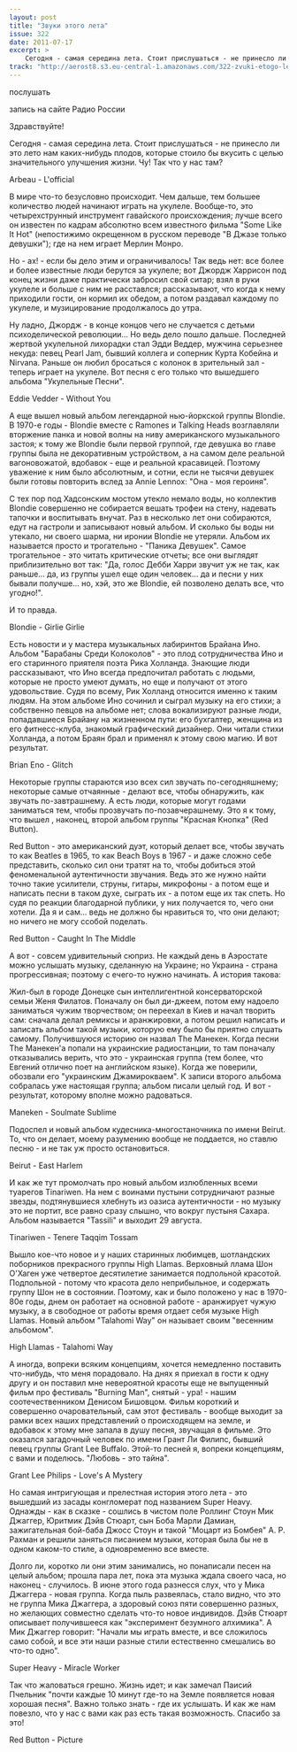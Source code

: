 ```yaml
---
layout: post
title: "Звуки этого лета"
issue: 322
date: 2011-07-17
excerpt: >
    Сегодня - самая середина лета. Стоит прислушаться - не принесло ли это лето нам каких-нибудь плодов, которые стоило бы вкусить с целью значительного улучшения жизни. Чу! Так что у нас там?
track: "http://aerost8.s3.eu-central-1.amazonaws.com/322-zvuki-etogo-leta.mp3"
---
```


послушать

запись на сайте Радио России

Здравствуйте!

Сегодня - самая середина лета. Стоит прислушаться - не принесло ли это лето нам каких-нибудь плодов, которые стоило бы вкусить с целью значительного улучшения жизни. Чу! Так что у нас там?

Arbeau - L'official

В мире что-то безусловно происходит. Чем дальше, тем большее количество людей начинают играть на укулеле. Вообще-то, это четырехструнный инструмент гавайского происхождения; лучше всего он известен по кадрам абсолютно всем известного фильма "Some Like It Hot" (непостижимо окрещенном в русском переводе "В Джазе только девушки"); где на нем играет Мерлин Монро.

Но - ах! - если бы дело этим и ограничивалось! Так ведь нет: все более и более известные люди берутся за укулеле; вот Джордж Харрисон под конец жизни даже практически забросил свой ситар; взял в руки укулеле и больше с ним не расставлся; рассказывают, что когда к нему приходили гости, он кормил их обедом, а потом раздавал каждому по укулеле, и музицирование продолжалось до утра.

Ну ладно, Джордж - в конце концов чего не случается с детьми психоделической революции... Но ведь дело пошло дальше. Последней жертвой укулельной лихорадки стал Эдди Веддер, мужчина серьезнее некуда: певец Pearl Jam, бывший коллега и соперник Курта Кобейна и Nirvana. Раньше он любил бросаться с колонок в зрительный зал - теперь играет на укулеле. Вот песня с его только что вышедшего альбома "Укулельные Песни".

Eddie Vedder - Without You

А еще вышел новый альбом легендарной нью-йоркской группы Blondie. В 1970-е годы - Blondie вместе с Ramones и Talking Heads возглавляли вторжение панка и новой волны на ниву американского музыкального застоя; к тому же Blondie были первой группой, где девушка во главе группы была не декоративным устройством, а на самом деле реальной вагоновожатой, вдобавок - еще и реальной красавицей. Поэтому уважение к ним было абсолютным, и сотни, если не тысячи девушек были готовы повторить вслед за Annie Lennox: "Она - моя героиня".

С тех пор под Хадсонским мостом утекло немало воды, но коллектив Blondie совершенно не собирается вешать трофеи на стену, надевать тапочки и воспитывать внучат. Раз в несколько лет они собираются, едут на гастроли и записывают новый альбом. И сколько бы воды ни утекало, ни своего шарма, ни иронии Blondie не утеряли. Альбом их называется просто и трогательно - "Паника Девушек". Самое трогательное - это читать критические отчеты; все они выглядят приблизительно вот так: "Да, голос Дебби Харри звучит уж не так, как раньше... да, из группы ушел еще один человек... да и песни у них бывали получше... но, хэй, это же Blondie, ей позволено делать все, что угодно!".

И то правда.

Blondie - Girlie Girlie

Есть новости и у мастера музыкальных лабиринтов Брайана Ино. Альбом "Барабаны Среди Колоколов" - это плод сотрудничества Ино и его старинного приятеля поэта Рика Холланда. Знающие люди рассказывают, что Ино всегда предпочитал работать с людьми, которые не просто умеют думать, но еще и получают от этого удовольствие. Судя по всему, Рик Холланд относится именно к таким людям. На этом альбоме Ино сочинил и сыграл музыку на его стихи; а собственно певцов на альбоме нет; слова вокализируют разные люди, попадавшиеся Брайану на жизненном пути: его бухгалтер, женщина из его фитнесс-клуба, знакомый графический дизайнер. Они читали стихи Холланда, а потом Браян брал и применял к этому свою магию. И вот результат.

Brian Eno - Glitch

Некоторые группы стараются изо всех сил звучать по-сегодняшнему; некоторые самые отчаянные - делают все, чтобы обнаружить, как звучать по-завтрашнему. А есть люди, которые могут годами заниматься тем, чтобы прозвучать по-позавчерашнему. Это я к тому, что вышел , наконец, второй альбом группы "Красная Кнопка" (Red Button).

Red Button - это американский дуэт, который делает все, чтобы звучать то как Beatles в 1965, то как Beach Boys в 1967 - и даже сложно себе представить, сколько сил они тратят на то, чтобы добиться этой феноменальной аутентичности звучания. Ведь это же нужно найти точно такие усилители, струны, гитары, микрофоны - а потом еще и написать песни в таком духе, сыграть их - а потом еще их так спеть. Но судя по реакции благодарной публики, у них получается то, чего они хотели. Да я и сам... ведь не должно бы нравиться то, что они делают; но ничего не могу ссобой поделать.

Red Button - Caught In The Middle

А вот - совсем удивительный сюприз. Не каждый день в Аэростате можно услышать музыку, сделанную на Украине; но Украина - страна прогрессивная; поэтому с ечего-то нужно начинать. А история такова:

Жил-был в городе Донецке сын интеллигентной консерваторской семьи Женя Филатов. Поначалу он был ди-джеем, потом ему надоело заниматься чужим творчеством; он переехал в Киев и начал творить сам: сначала делал ремиксы и аранжировки, а потом решил написать и записать альбом такой музыки, которую ему было бы приятно слушать самому. Получившуюся историю он назвал The Манекен. Когда песни The Манекен'а попали на украинские радиостанции, то там поначалу отказывались верить, что это - украинская группа (тем более, что Евгений отлично поет на английском языке). Когда же поверили, обозвали его "украинским Джамирокваем". К записи второго альбома собралась уже настоящая группа; альбом писали целый год. И вот - результат, которому вполне можно радоваться.

Maneken - Soulmate Sublime

Подоспел и новый альбом кудесника-многостаночника по имени Beirut. То, что он делает, моему разумению вообще не поддается, но ставлю песню - и не так уж просто остановиться.

Beirut - East Harlem

И как же тут промолчать про новый альбом излюбленных всеми туарегов Tinariwen. На нем с воинами пустыни сотрудничают разные звезды, подтянувшиеся хлебнуть из оазиса аутентичности - но музыку это не портит, все равно сразу слышно, что вокруг пустыня Сахара. Альбом называется "Tassili" и выходит 29 августа.

Tinariwen - Tenere Taqqim Tossam

Вышло кое-что новое и у наших старинных любимцев, шотландских поборников прекрасного группы High Llamas. Верховный ллама Шон О'Хаген уже четвертое десятилетие занимается подпольной красотой. Подпольной - потому что красота дело неприбыльное, и содержать группу Шон не в состоянии. Поэтому, как и было положено у нас в 1970-80е годы, днем он работает на основной работе - аранжирует чужую музыку, а в свободное от работы время отдает себя музыке High Llamas. Новый альбом "Talahomi Way" он называет своим "весенним альбомом".

High Llamas - Talahomi Way

А иногда, вопреки всяким концепциям, хочется немедленно поставить что-нибудь, что меня порадовало. На днях я приехал в гости к одну другу и он поставил мне невероятной красоты еще не выпущенный фильм про фестиваль "Burning Man", снятый - ура! - нашим соотечественником Денисом Бишовцом. Фильм короткий и совершенно очаровательный, сам этот фестиваль - вообще выходит за рамки всех наших представлений о происходящем на земле, и вдобавок к этому мне запала в душу песня, звучащая в фильме. Это оказался загадочный человек по имени Грант Ли Филипс, бывший певец группы Grant Lee Buffalo. Этой-то песней я, вопреки концепциям, с вами и поделюсь. "Любовь - это тайна".

Grant Lee Philips - Love's A Mystery

Но самая интригующая и прелестная история этого лета - это вышедший из засады конгломерат под названием Super Heavy. Однажды - как в сказке - сошлись в чистом поле Роллинг Стоун Мик Джаггер, Юритмик Дэйв Стюарт, сын Боба Марли Дамиан, зажигательная бой-баба Джосс Стоун и такой "Моцарт из Бомбея" А. Р. Рахман и решили заняться писанием музыки, которая была бы не в одном каком-то стиле, а одновременно все вместе.

Долго ли, коротко ли они этим занимались, но понаписали песен на целый альбом; прошла пара лет, пока эта музыка ждала своего часа, но наконец - случилось. В июне этого года разнесся слух, что у Мика Джаггера - новая группа. Когда пыль развеялась, стало видно, что это не группа Мика Джаггера, а здоровый союз пяти совершенно разных, но желающих совместно сделать что-то новое индивидов. Дэйв Стюарт описывает получившееся как "эксперимент безумного алхимика". А Мик Джаггер говорит: "Начали мы играть вместе, и все сложилось само собой, и все эти наши разные стили естественно смешались во что-то одно".

Super Heavy - Miracle Worker

Так что жаловаться грешно. Жизнь идет; и как замечал Паисий Пчельник "почти каждые 10 минут где-то на Земле появляется новая хорошая песня". Важно только знать - где их услышать. И как же нам повезло, что у нас с вами как раз есть такая возможность. Спасибо за это!

Red Button - Picture
